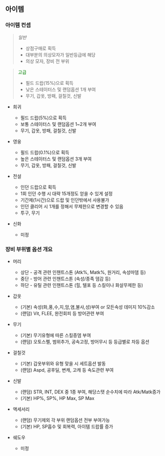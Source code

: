 ## 아이템



### 아이템 컨셉

> <span style="background-color=white;">*일반*</span>
> - 상점구매로 획득
> - 대부분의 의상모자가 일반등급에 해당
> - 의상 모자, 장비 전 부위

> <span style="color:green;">고급</span>
> - 필드 드랍(15%)으로 획득
> - 낮은 스테이터스 및 랜덤옵션 1개 부여 
> - 무기, 갑옷, 방패, 걸칠것, 신발

* 희귀
   - 필드 드랍(5%)으로 획득
   - 보통 스테이터스 및 랜덤옵션 1~2개 부여 
   - 무기, 갑옷, 방패, 걸칠것, 신발

* 영웅
   - 필드 드랍(0.1%)으로 획득
   - 높은 스테이터스 및 랜덤옵션 3개 부여 
   - 무기, 갑옷, 방패, 걸칠것, 신발

* 전설
   - 인던 드랍으로 획득
   - 1회 인던 수행 시 대략 15개정도 얻을 수 있게 설정
   - 기간제(1시간)으로 드랍 및 인던밖에서 사용불가
   - 인던 클리어 시 1개를 정해서 무제한으로 변경할 수 있음
   - 투구, 무기

* 신화
   - 미정



### 장비 부위별 옵션 개요 

* 머리
   - 상단 - 공격 관련 인챈트스톤 (Atk%, Matk%, 원거리, 속성마뎀 등)
   - 중단 - 방어 관련 인챈트스톤 (속성/종족 뎀감 등)
   - 하단 - 유틸 관련 인챈트스톤 (힐, 텔포 등 스킬이나 화살무제한 등) 
   
* 갑옷
   - (기본) 속성(화,풍,수,지,암,염,불사,성)부여 or 모든속성 데미지 10%감소
   - (랜덤) Vit, FLEE, 완전회피 등 방어관련 부여 
   
* 무기
   - (기본) 무기유형에 따른 스킬증뎀 부여
   - (랜덤) 오토스펠, 범위추가, 공속고정, 방어무시 등 등급별로 차등 옵션 
   
* 걸칠것
   - (기본) 갑옷부위와 유형 맞을 시 세트옵션 발동
   - (랜덤) Aspd, 공후딜, 변캐, 고캐 등 속도관련 부여 
   
* 신발
   - (랜덤) STR, INT, DEX 중 1종 부여, 해당스탯 순수치에 따라 Atk/Matk증가
   - (기본) HP%, SP%, HP Max, SP Max 
   
* 액세서리
   - (랜덤) 무기제외 각 부위 랜덤옵션 전부 부여가능
   - (기본) HP, SP흡수 및 회복력, 아이템 드랍률 증가

* 쉐도우
   - 미정
